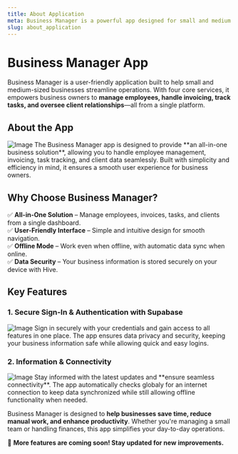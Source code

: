 ```yaml
---
title: About Application
meta: Business Manager is a powerful app designed for small and medium businesses, offering four essential services. Employee Management, Invoice Service, Task Tracking, and Client Management. Streamline operations, boost productivity, and simplify business processes with an all-in-one solution.
slug: about_application
---
```


# **Business Manager App**

Business Manager is a user-friendly application built to help small and medium-sized businesses streamline operations. With four core services, it empowers business owners to **manage employees, handle invoicing, track tasks, and oversee client relationships**—all from a single platform.

## **About the App**

<p class="responsive-container bg-gray-300  bg-opacity-50 rounded-xl">

  <img src="https://github.com/user-attachments/assets/4cfb8ae0-3028-4788-a11a-466f6bcc9dd3" alt="Image" class="overflow-hidden rounded-xl w-[200px] h-[400px] flex"  />

 <span class="responsive-text font-mono">
The Business Manager app is designed to provide **an all-in-one business solution**, allowing you to handle employee management, invoicing, task tracking, and client data seamlessly. Built with simplicity and efficiency in mind, it ensures a smooth user experience for business owners.
 </span>
</p>

## **Why Choose Business Manager?**

✅ **All-in-One Solution** – Manage employees, invoices, tasks, and clients from a single dashboard.  
✅ **User-Friendly Interface** – Simple and intuitive design for smooth navigation.  
✅ **Offline Mode** – Work even when offline, with automatic data sync when online.  
✅ **Data Security** – Your business information is stored securely on your device with Hive.

## **Key Features**

### **1. Secure Sign-In & Authentication with Supabase**

<p class="responsive-container bg-teal-200  bg-opacity-50 rounded-xl">
 <img alt="Image" src="https://github.com/user-attachments/assets/d392dbf9-6eea-494d-8db7-f9ccfbdbbc6a"  class="overflow-hidden rounded-xl w-[200px] h-[400px] flex" />
 <span class="responsive-text font-mono">
Sign in securely with your credentials and gain access to all features in one place. The app ensures data privacy and security, keeping your business information safe while allowing quick and easy logins.
 </span>
</p>

### **2. Information & Connectivity**

<p class="responsive-container bg-yellow-200  bg-opacity-50 rounded-xl">
 <img alt="Image" src="https://github.com/user-attachments/assets/4dab00f4-af63-4db9-86fe-caa1664d7dfc" class="overflow-hidden rounded-xl w-[200px] h-[400px] flex" />
 <span class="responsive-text font-mono">
Stay informed with the latest updates and **ensure seamless connectivity**. The app automatically checks globaly for an internet connection to keep data synchronized while still allowing offline functionality when needed.
 </span>
</p>

Business Manager is designed to **help businesses save time, reduce manual work, and enhance productivity**. Whether you're managing a small team or handling finances, this app simplifies your day-to-day operations.

🚀 **More features are coming soon! Stay updated for new improvements.**
